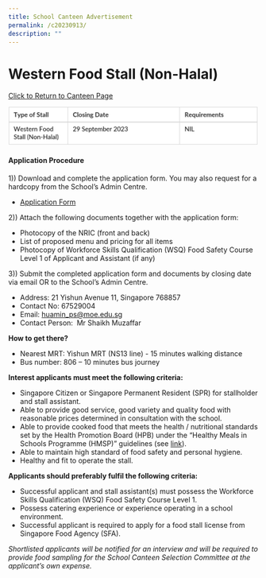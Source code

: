 ```yaml
---
title: School Canteen Advertisement
permalink: /c20230913/
description: ""
---
```

# Western Food Stall (Non-Halal)

[Click to Return to Canteen Page](https://www.huaminpri.moe.edu.sg/primary-education/for-parents/canteen/)

![](/images/c20230913a.JPG)
#### **Application Procedure**

1)) Download and complete the application form. You may also request for a hardcopy from the School’s Admin Centre.

* [Application Form](/files/huamin%20primary%20school%20application%20for%20canteen%20stall.pdf)

2)) Attach the following documents together with the application form:

*   Photocopy of the NRIC (front and back)
*   List of proposed menu and pricing for all items
*   Photocopy of Workforce Skills Qualification (WSQ) Food Safety Course Level 1 of Applicant and Assistant (if any)

3)) Submit the completed application form and documents by closing date via email OR to the School’s Admin Centre.

*   Address: 21 Yishun Avenue 11, Singapore 768857
*   Contact No: 67529004
*   Email: [huamin\_ps@moe.edu.sg](mailto:huamin_ps@moe.edu.sg)
*   Contact Person:  Mr Shaikh Muzaffar

**How to get there?**

*   Nearest MRT: Yishun MRT (NS13 line) - 15 minutes walking distance
*   Bus number: 806 – 10 minutes bus journey

**Interest applicants must meet the following criteria:**

*   Singapore Citizen or Singapore Permanent Resident (SPR) for stallholder and stall assistant.
*   Able to provide good service, good variety and quality food with reasonable prices determined in consultation with the school.
*   Able to provide cooked food that meets the health / nutritional standards set by the Health Promotion Board (HPB) under the “Healthy Meals in Schools Programme (HMSP)” guidelines (see [link](https://www.hpb.gov.sg/schools/school-programmes/healthy-meals-in-schools-programme)).
*   Able to maintain high standard of food safety and personal hygiene.
*   Healthy and fit to operate the stall.

**Applicants should preferably fulfil the following criteria:**

*   Successful applicant and stall assistant(s) must possess the Workforce Skills Qualification (WSQ) Food Safety Course Level 1.
*   Possess catering experience or experience operating in a school environment.
*   Successful applicant is required to apply for a food stall license from Singapore Food Agency (SFA).

_Shortlisted applicants will be notified for an interview and will be required to provide food sampling for the School Canteen Selection Committee at the applicant’s own expense._